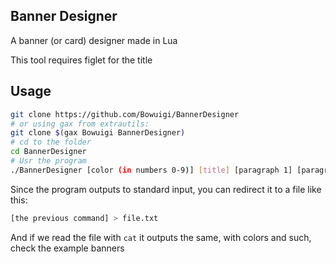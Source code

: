 Banner Designer
---
A banner (or card) designer made in Lua

This tool requires figlet for the title

Usage
---

```bash
git clone https://github.com/Bowuigi/BannerDesigner
# or using gax from extrautils:
git clone $(gax Bowuigi BannerDesigner)
# cd to the folder
cd BannerDesigner
# Usr the program
./BannerDesigner [color (in numbers 0-9)] [title] [paragraph 1] [paragraph 2] [...] [paragraph n]
```

Since the program outputs to standard input, you can redirect it to a file like this:
```bash
[the previous command] > file.txt
```

And if we read the file with ``cat`` it outputs the same, with colors and such, check the example banners
